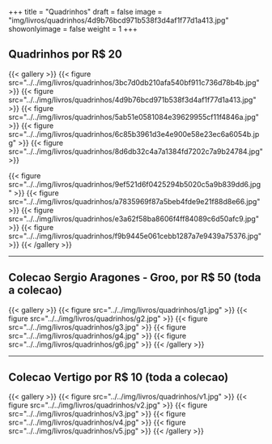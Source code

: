+++
title = "Quadrinhos"
draft = false
image = "img/livros/quadrinhos/4d9b76bcd971b538f3d4af1f77d1a413.jpg"
showonlyimage = false
weight = 1
+++
<!--more-->

## Quadrinhos por R$ 20

{{< gallery >}}
{{< figure src="../../img/livros/quadrinhos/3bc7d0db210afa540bf911c736d78b4b.jpg" >}}
{{< figure src="../../img/livros/quadrinhos/4d9b76bcd971b538f3d4af1f77d1a413.jpg" >}}
{{< figure src="../../img/livros/quadrinhos/5ab51e0581084e39629955cf11f4846a.jpg" >}}
{{< figure src="../../img/livros/quadrinhos/6c85b3961d3e4e900e58e23ec6a6054b.jpg" >}}
{{< figure src="../../img/livros/quadrinhos/8d6db32c4a7a1384fd7202c7a9b24784.jpg" >}}

{{< figure src="../../img/livros/quadrinhos/9ef521d6f0425294b5020c5a9b839dd6.jpg" >}}
{{< figure src="../../img/livros/quadrinhos/a7835969f87a5beb4fde9e21f88d8e66.jpg" >}}
{{< figure src="../../img/livros/quadrinhos/e3a62f58ba8606f4ff84089c6d50afc9.jpg" >}}
{{< figure src="../../img/livros/quadrinhos/f9b9445e061cebb1287a7e9439a75376.jpg" >}}
{{< /gallery >}}

---

## Colecao Sergio Aragones - Groo, por R$ 50 (toda a colecao)

{{< gallery >}}
{{< figure src="../../img/livros/quadrinhos/g1.jpg" >}}
{{< figure src="../../img/livros/quadrinhos/g2.jpg" >}}
{{< figure src="../../img/livros/quadrinhos/g3.jpg" >}}
{{< figure src="../../img/livros/quadrinhos/g4.jpg" >}}
{{< figure src="../../img/livros/quadrinhos/g6.jpg" >}}
{{< /gallery >}}

---

## Colecao Vertigo por R$ 10 (toda a colecao)

{{< gallery >}}
{{< figure src="../../img/livros/quadrinhos/v1.jpg" >}}
{{< figure src="../../img/livros/quadrinhos/v2.jpg" >}}
{{< figure src="../../img/livros/quadrinhos/v3.jpg" >}}
{{< figure src="../../img/livros/quadrinhos/v4.jpg" >}}
{{< figure src="../../img/livros/quadrinhos/v5.jpg" >}}
{{< /gallery >}}
